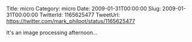 Title: micro
Category: micro
Date: 2009-01-31T00:00:00
Slug: 2009-01-31T00:00:00
TwitterId: 1165625477
TweetUrl: https://twitter.com/mark_philpot/status/1165625477

It's an image processing afternoon...
